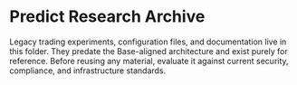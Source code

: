 # Predict Research Archive

Legacy trading experiments, configuration files, and documentation live in this
folder. They predate the Base-aligned architecture and exist purely for reference.
Before reusing any material, evaluate it against current security, compliance, and
infrastructure standards.

